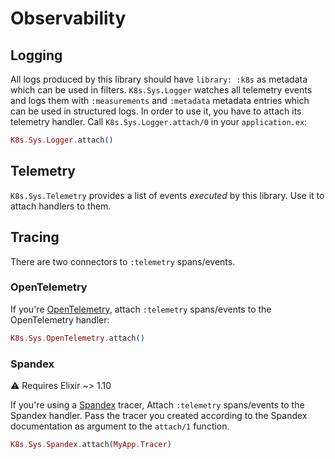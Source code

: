 # Observability 

## Logging

All logs produced by this library should have `library: :k8s` as metadata which can be used in filters. 
`K8s.Sys.Logger` watches all telemetry events and logs them with `:measurements` and `:metadata` 
metadata entries which can be used in structured logs. In order to use it, you have to attach its 
telemetry handler. Call `K8s.Sys.Logger.attach/0` in your `application.ex`:

```elixir
K8s.Sys.Logger.attach()
```

## Telemetry

`K8s.Sys.Telemetry` provides a list of events _executed_ by this library. Use it to attach handlers to
them. 

## Tracing

There are two connectors to `:telemetry` spans/events. 

### OpenTelemetry

If you're [OpenTelemetry](https://opentelemetry.io/docs/instrumentation/erlang/), attach 
`:telemetry` spans/events to the OpenTelemetry handler:

```elixir
K8s.Sys.OpenTelemetry.attach()
```

### Spandex

:warning: Requires Elixir ~> 1.10

If you're using a [Spandex](https://github.com/spandex-project/spandex) tracer, Attach 
`:telemetry` spans/events to the Spandex handler. Pass the tracer you created according
to the Spandex documentation as argument to the `attach/1` function.

```elixir
K8s.Sys.Spandex.attach(MyApp.Tracer)
```